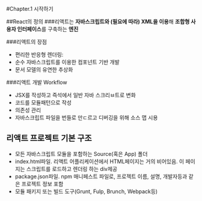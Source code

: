 #Chapter.1 시작하기

##React의 정의
###리액트는 **자바스크립트와 (필요에 따라) XML을 이용**해 **조합형 사용자 인터페이스**를 구축하는 **엔진**

###리액트의 장점
- 편리한 반응형 렌더링:
- 순수 자바스크립트를 이용한 컴포넌트 기반 개발
- 문서 모델의 유연한 추상화

###리액트 개발 Workflow
- JSX를 작성하고 즉석에서 일반 자바 스크리ㅂ트로 변화
- 코드를 모듈패턴으로 작성
- 의존성 관리
- 자바스크립트 파일을 번들로 만ㄷ르고 디버깅을 위해 소스 맵 시용

## 리액트 프로젝트 기본 구조
- 모든 자바스크립트 모듈을 포함하는 Source(혹은 App) 폴더
- index.html파일. 리액트 어플리케이션에서 HTML페이지는 거의 비어있음. 이 페이지는 스크립트를 로드하고 렌더링 하는 div제공
- package.json파일. npm 매니페스트 파일로, 프로젝트 이름, 설명, 개발자등과 같은 프로젝트 정보 포함
- 모듈 패키지 또는 빌드 도구(Grunt, Fulp, Brunch, Webpack등)
